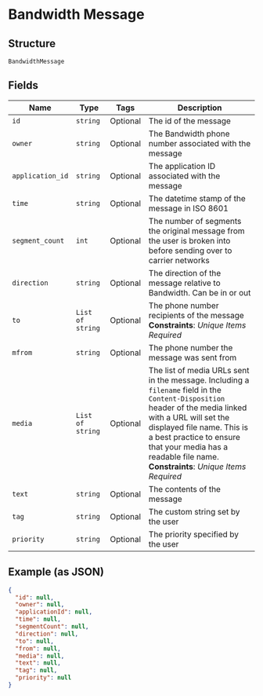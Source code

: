 
# Bandwidth Message

## Structure

`BandwidthMessage`

## Fields

| Name | Type | Tags | Description |
|  --- | --- | --- | --- |
| `id` | `string` | Optional | The id of the message |
| `owner` | `string` | Optional | The Bandwidth phone number associated with the message |
| `application_id` | `string` | Optional | The application ID associated with the message |
| `time` | `string` | Optional | The datetime stamp of the message in ISO 8601 |
| `segment_count` | `int` | Optional | The number of segments the original message from the user is broken into before sending over to carrier networks |
| `direction` | `string` | Optional | The direction of the message relative to Bandwidth. Can be in or out |
| `to` | `List of string` | Optional | The phone number recipients of the message<br>**Constraints**: *Unique Items Required* |
| `mfrom` | `string` | Optional | The phone number the message was sent from |
| `media` | `List of string` | Optional | The list of media URLs sent in the message. Including a `filename` field in the `Content-Disposition` header of the media linked with a URL will set the displayed file name. This is a best practice to ensure that your media has a readable file name.<br>**Constraints**: *Unique Items Required* |
| `text` | `string` | Optional | The contents of the message |
| `tag` | `string` | Optional | The custom string set by the user |
| `priority` | `string` | Optional | The priority specified by the user |

## Example (as JSON)

```json
{
  "id": null,
  "owner": null,
  "applicationId": null,
  "time": null,
  "segmentCount": null,
  "direction": null,
  "to": null,
  "from": null,
  "media": null,
  "text": null,
  "tag": null,
  "priority": null
}
```

